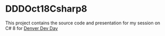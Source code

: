 # DDDOct18Csharp8

This project contains the source code and presentation for my session on C# 8 for [Denver Dev Day](https://denverdevday.github.io/oct-2018/)
